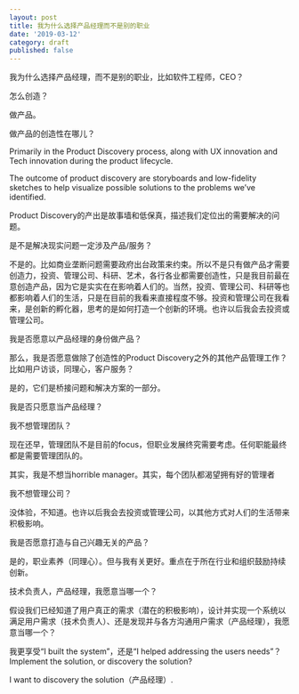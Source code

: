 ```yaml
---
layout: post
title: 我为什么选择产品经理而不是别的职业
date: '2019-03-12'
category: draft
published: false
---
```


我为什么选择产品经理，而不是别的职业，比如软件工程师，CEO？

怎么创造？

做产品。

做产品的创造性在哪儿？

Primarily in the Product Discovery process, along with UX innovation and Tech innovation during the product lifecycle.

The outcome of product discovery are storyboards and low-fidelity sketches to help visualize possible solutions to the problems we’ve identified.

Product Discovery的产出是故事墙和低保真，描述我们定位出的需要解决的问题。

是不是解决现实问题一定涉及产品/服务？

不是的。比如商业垄断问题需要政府出台政策来约束。所以不是只有做产品才需要创造力，投资、管理公司、科研、艺术，各行各业都需要创造性，只是我目前最在意创造产品，因为它是实实在在影响着人们的。当然，投资、管理公司、科研等也都影响着人们的生活，只是在目前的我看来直接程度不够。投资和管理公司在我看来，是创新的孵化器，思考的是如何打造一个创新的环境。也许以后我会去投资或管理公司。

我是否愿意以产品经理的身份做产品？

那么，我是否愿意做除了创造性的Product Discovery之外的其他产品管理工作？比如用户访谈，同理心，客户服务？

是的，它们是桥接问题和解决方案的一部分。

我是否只愿意当产品经理？

我不想管理团队？

现在还早，管理团队不是目前的focus，但职业发展终究需要考虑。任何职能最终都是需要管理团队的。

其实，我是不想当horrible manager。其实，每个团队都渴望拥有好的管理者

我不想管理公司？

没体验，不知道。也许以后我会去投资或管理公司，以其他方式对人们的生活带来积极影响。

我是否愿意打造与自己兴趣无关的产品？

是的，职业素养（同理心）。但与我有关更好。重点在于所在行业和组织鼓励持续创新。

技术负责人，产品经理，我愿意当哪一个？

假设我们已经知道了用户真正的需求（潜在的积极影响），设计并实现一个系统以满足用户需求（技术负责人）、还是发现并与各方沟通用户需求（产品经理），我愿意当哪一个？

我更享受“I built the system”，还是“I helped addressing the users needs”？Implement the solution, or discovery the solution?

I want to discovery the solution（产品经理）.
